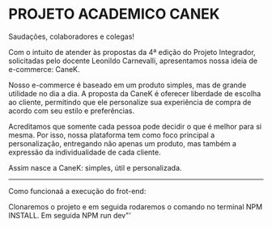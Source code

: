 # PROJETO ACADEMICO CANEK

Saudações, colaboradores e colegas!

Com o intuito de atender às propostas da 4ª edição do Projeto Integrador, solicitadas pelo docente Leonildo Carnevalli, apresentamos nossa ideia de e-commerce: CaneK.

Nosso e-commerce é baseado em um produto simples, mas de grande utilidade no dia a dia. A proposta da CaneK é oferecer liberdade de escolha ao cliente, permitindo que ele personalize sua experiência de compra de acordo com seu estilo e preferências.

Acreditamos que somente cada pessoa pode decidir o que é melhor para si mesma. Por isso, nossa plataforma tem como foco principal a personalização, entregando não apenas um produto, mas também a expressão da individualidade de cada cliente.

Assim nasce a CaneK: simples, útil e personalizada.

--------------------------------------------------------------------------------------------------------------------------


Como funcionaá a execução do frot-end:

   Clonaremos o projeto e em seguida rodaremos o comando no terminal NPM INSTALL. Em seguida NPM run dev"'
